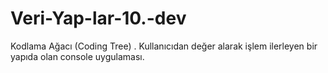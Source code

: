 # Veri-Yap-lar-10.-dev
Kodlama Ağacı (Coding Tree) . Kullanıcıdan değer alarak işlem ilerleyen bir yapıda olan console uygulaması.
